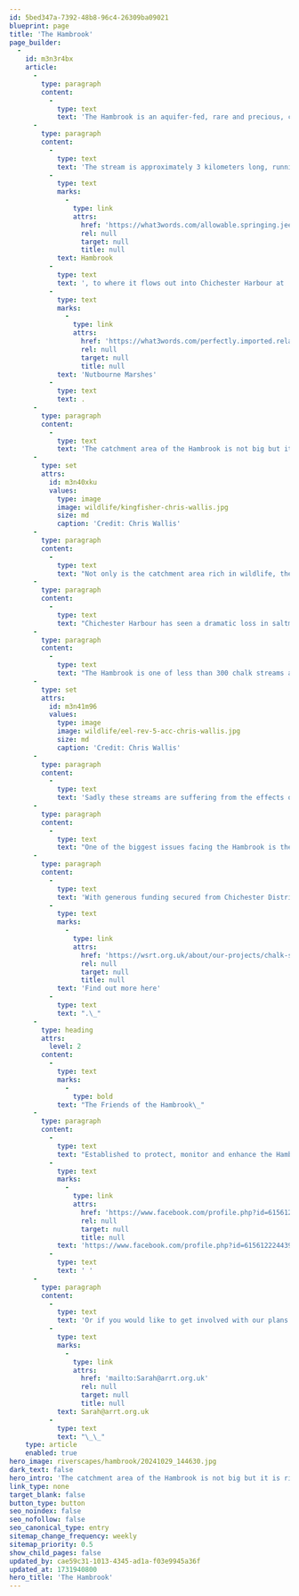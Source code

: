 ```yaml
---
id: 5bed347a-7392-48b8-96c4-26309ba09021
blueprint: page
title: 'The Hambrook'
page_builder:
  -
    id: m3n3r4bx
    article:
      -
        type: paragraph
        content:
          -
            type: text
            text: 'The Hambrook is an aquifer-fed, rare and precious, chalk stream that winds its way through the beautiful parishes of Westbourne, Southbourne and Chidham & Hambrook in West Sussex.'
      -
        type: paragraph
        content:
          -
            type: text
            text: 'The stream is approximately 3 kilometers long, running from its source - the springs at Watercress beds in '
          -
            type: text
            marks:
              -
                type: link
                attrs:
                  href: 'https://what3words.com/allowable.springing.jeering'
                  rel: null
                  target: null
                  title: null
            text: Hambrook
          -
            type: text
            text: ', to where it flows out into Chichester Harbour at '
          -
            type: text
            marks:
              -
                type: link
                attrs:
                  href: 'https://what3words.com/perfectly.imported.relaxing'
                  rel: null
                  target: null
                  title: null
            text: 'Nutbourne Marshes'
          -
            type: text
            text: .
      -
        type: paragraph
        content:
          -
            type: text
            text: 'The catchment area of the Hambrook is not big but it is rich in biodiversity. Here you will find lots of rare and important wildlife such as the critically endangered European eel; Britain’s fastest declining mammal, the Water vole (losing 95% of its range over the last hundred years); elusive Kingfishers, Trout and Barbastelle bats - a distinctive species that are listed as Annex II species to the Singleton and Cocking Tunnels, which are designated Special Areas of Conservation (SAC) sites - and many, many more.'
      -
        type: set
        attrs:
          id: m3n40xku
          values:
            type: image
            image: wildlife/kingfisher-chris-wallis.jpg
            size: md
            caption: 'Credit: Chris Wallis'
      -
        type: paragraph
        content:
          -
            type: text
            text: "Not only is the catchment area rich in wildlife, the stream drains into the internationally important Chichester Harbour which is designated as a National Landscape. It is one of the most important sites for wildlife in the UK, as well as being an active harbour for water users, so the water quality here is paramount for both wildlife and humans alike.\_"
      -
        type: paragraph
        content:
          -
            type: text
            text: "Chichester Harbour has seen a dramatic loss in saltmarsh habitat - 58.8% of the historic extent of the saltmarsh in 1946 has been lost, with 46.5% of the saltmarsh being lost since the harbour was designated as a Site of Scientific Interest (SSSI) in 1970. It estimates that on average, 2.54 hectares of saltmarsh (the equivalent of more than 3 football pitches in area) is still being lost every year across the harbour.\_"
      -
        type: paragraph
        content:
          -
            type: text
            text: "The Hambrook is one of less than 300 chalk streams and rivers in the world. These rivers and streams were described by the Chalk Stream Restoration Strategy (2021) as our equivalent to the Great Barrier Reef, holding ‘a truly special natural heritage with a responsibility’.\_\_"
      -
        type: set
        attrs:
          id: m3n41m96
          values:
            type: image
            image: wildlife/eel-rev-5-acc-chris-wallis.jpg
            size: md
            caption: 'Credit: Chris Wallis'
      -
        type: paragraph
        content:
          -
            type: text
            text: 'Sadly these streams are suffering from the effects of abstraction (water being taken for use in our homes and businesses), drought, pollution, habitat loss, and development. The Hambrook is no exception so it is vitally important that we take action now to help restore, protect and ready this precious stream for future challenges.'
      -
        type: paragraph
        content:
          -
            type: text
            text: "One of the biggest issues facing the Hambrook is the consented sewage discharge, which is north and south of the A259 road.\_"
      -
        type: paragraph
        content:
          -
            type: text
            text: 'With generous funding secured from Chichester District Council, the Hambrook is one of three rivers which will benefit from our Chalk Stream Resilience project. '
          -
            type: text
            marks:
              -
                type: link
                attrs:
                  href: 'https://wsrt.org.uk/about/our-projects/chalk-stream-resilience'
                  rel: null
                  target: null
                  title: null
            text: 'Find out more here'
          -
            type: text
            text: ".\_"
      -
        type: heading
        attrs:
          level: 2
        content:
          -
            type: text
            marks:
              -
                type: bold
            text: "The Friends of the Hambrook\_"
      -
        type: paragraph
        content:
          -
            type: text
            text: "Established to protect, monitor and enhance the Hambrook catchment, The Friends of the Hambrook is a locally formed group of river enthusiasts who want to help restore the river,\_ while also creating space for the rich diversity of species found here to expand their range and build in numbers. If you would like to get involved with this group please contact them directly via their Facebook page here - "
          -
            type: text
            marks:
              -
                type: link
                attrs:
                  href: 'https://www.facebook.com/profile.php?id=61561222443999&sk=about'
                  rel: null
                  target: null
                  title: null
            text: 'https://www.facebook.com/profile.php?id=61561222443999&sk=about'
          -
            type: text
            text: ' '
      -
        type: paragraph
        content:
          -
            type: text
            text: 'Or if you would like to get involved with our plans to help the Hambrook thrive please contact Sarah Hughes at '
          -
            type: text
            marks:
              -
                type: link
                attrs:
                  href: 'mailto:Sarah@arrt.org.uk'
                  rel: null
                  target: null
                  title: null
            text: Sarah@arrt.org.uk
          -
            type: text
            text: "\_\_"
    type: article
    enabled: true
hero_image: riverscapes/hambrook/20241029_144630.jpg
dark_text: false
hero_intro: 'The catchment area of the Hambrook is not big but it is rich in biodiversity.'
link_type: none
target_blank: false
button_type: button
seo_noindex: false
seo_nofollow: false
seo_canonical_type: entry
sitemap_change_frequency: weekly
sitemap_priority: 0.5
show_child_pages: false
updated_by: cae59c31-1013-4345-ad1a-f03e9945a36f
updated_at: 1731940800
hero_title: 'The Hambrook'
---
```

